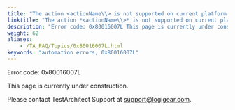 ```yaml
--- 
title: "The action <actionName\\> is not supported on current platform."
linktitle: "The action *<actionName\\>* is not supported on current platform."
description: "Error code: 0x80016007L This page is currently under construction. Please contact TestArchitect Support at support@logigear.com ."
weight: 62
aliases: 
    - /TA_FAQ/Topics/0x80016007L.html
keywords: "automation errors, 0x80016007L"
---
```


Error code: 0x80016007L

This page is currently under construction.

Please contact TestArchitect Support at [support@logigear.com](mailto:support@logigear.com).




